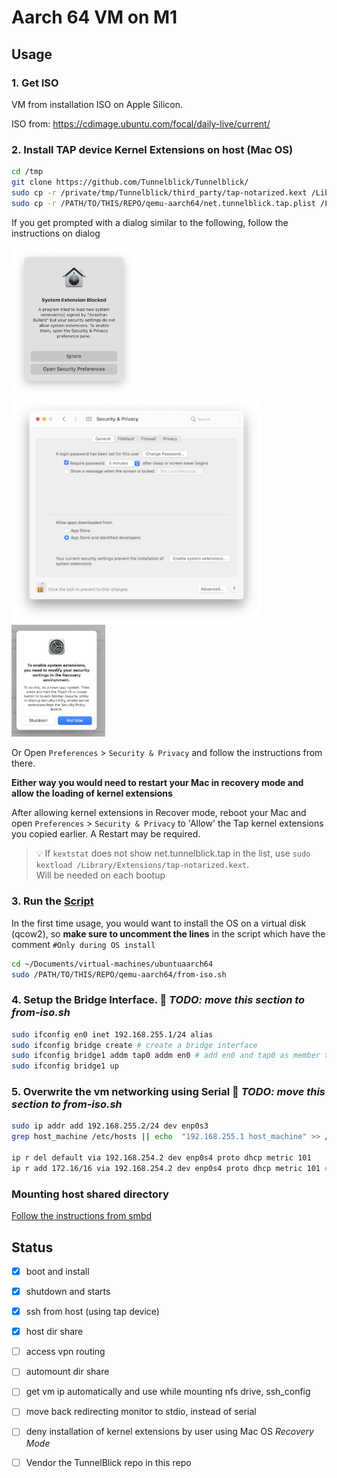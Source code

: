 # Aarch 64 VM on M1
## Usage
### 1. Get ISO
VM from installation ISO on Apple Silicon.

ISO from: https://cdimage.ubuntu.com/focal/daily-live/current/ 

### 2. Install TAP device Kernel Extensions on host (Mac OS)
```sh
cd /tmp 
git clone https://github.com/Tunnelblick/Tunnelblick/
sudo cp -r /private/tmp/Tunnelblick/third_party/tap-notarized.kext /Library/Extensions/
sudo cp -r /PATH/TO/THIS/REPO/qemu-aarch64/net.tunnelblick.tap.plist /Library/LaunchDaemons/
```
If you get prompted with a dialog similar to the following, follow the instructions on dialog 

<img width="200" src="images/a-program-tried-to-load-a-new-system-extension-2021-02-01.png"> 
<img width="400" src="images/current-security-settings-prevent-installation-of-system-extensions-2021-02-01.png"> 
<img width="150" src="images/you-need-to-modify-security-settings-in-recovery-2021-02-01.png">

Or Open `Preferences` > `Security & Privacy` and follow the instructions from there. 

**Either way you would need to restart your Mac in recovery mode and allow the loading of kernel extensions**

After allowing kernel extensions in Recover mode, reboot your Mac and open `Preferences` > `Security & Privacy` to 'Allow' the Tap kernel extensions you copied earlier. A Restart may be required.

> 💡 If `kextstat` does not show net.tunnelblick.tap in the list, use `sudo kextload /Library/Extensions/tap-notarized.kext`. \
Will be needed on each bootup

<!-- **In a separate shell, which you make sure to keep alive**
```sh
sudo su - 
exec 4<>/dev/tap0  # opens device, creates interface tap0
ifconfig tap0
ifconfig tap0 inet 10.0.2.9/24 #assign some value to tap0
``` -->

### 3. Run the <a href="from-iso.sh">Script</a>
In the first time usage, you would want to install the OS on a virtual disk (qcow2), so **make sure to uncomment the lines** in the script which have the comment `#Only during OS install`
```sh
cd ~/Documents/virtual-machines/ubuntuaarch64
sudo /PATH/TO/THIS/REPO/qemu-aarch64/from-iso.sh
```


### 4. Setup the Bridge Interface. 📝 _TODO: move this section to from-iso.sh_
```sh
sudo ifconfig en0 inet 192.168.255.1/24 alias
sudo ifconfig bridge create # create a bridge interface
sudo ifconfig bridge1 addm tap0 addm en0 # add en0 and tap0 as member to bridge1
sudo ifconfig bridge1 up
```

### 5. Overwrite the vm networking using Serial 📝 _TODO: move this section to from-iso.sh_
```sh
sudo ip addr add 192.168.255.2/24 dev enp0s3
grep host_machine /etc/hosts || echo  "192.168.255.1 host_machine" >> /etc/hosts

ip r del default via 192.168.254.2 dev enp0s4 proto dhcp metric 101
ip r add 172.16/16 via 192.168.254.2 dev enp0s4 proto dhcp metric 101 # VPN route, add more such if needed
```

### Mounting host shared directory
[Follow the instructions from smbd](../smbd/README.md#mount-on-linux-guest)


## Status
- [x] boot and install
- [x] shutdown and starts
- [x] ssh from host (using tap device)
- [x] host dir share
- [ ] access vpn routing 
- [ ] automount dir share
- [ ] get vm ip automatically and use while mounting nfs drive, ssh_config
- [ ] move back redirecting monitor to stdio, instead of serial
- [ ] deny installation of kernel extensions by user using Mac OS _Recovery Mode_
- [ ] Vendor the TunnelBlick repo in this repo

